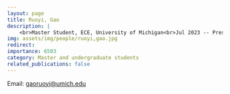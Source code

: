 ```yaml
---
layout: page
title: Ruoyi, Gao
description: |
    <br>Master Student, ECE, University of Michigan<br>Jul 2023 -- Present
img: assets/img/people/ruoyi,gao.jpg
redirect: 
importance: 6503
category: Master and undergraduate students
related_publications: false
---
```

Email: [gaoruoyi@umich.edu](mailto:gaoruoyi@umich.edu)
